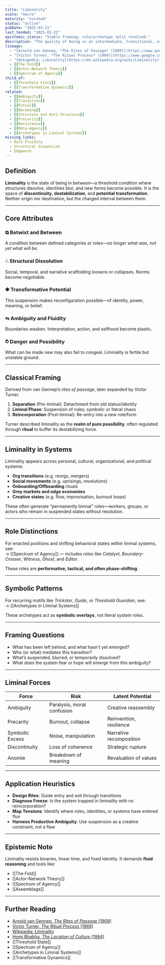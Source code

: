 ```yaml
---
title: "Liminality"
scale: "macro"
maturity: "curated"
status: "active"
pubDate: "2025-03-21"
last_tended: "2025-03-22"
epistemic_status: "Stable framing; role/archetype split resolved."
description: "The quality of being in an intermediate, transitional, or in-between state, often associated with rites of passage, transformation, and threshold experiences."
lineage:
  - "[Arnold van Gennep, *The Rites of Passage* (1909)](https://www.google.com/search?q=Arnold+van+Gennep+Rites+of+Passage+site:books.google.com)"
  - "[Victor Turner, *The Ritual Process* (1969)](https://www.google.com/search?q=Victor+Turner+The+Ritual+Process+site:books.google.com)"
  - "[Wikipedia: Liminality](https://en.wikipedia.org/wiki/Liminality)"
  - [[The Fold]]
  - [[Actor-Network Theory]]
  - [[Spectrum of Agency]]
child_of:
  - [[Threshold State]]
  - [[Transformative Dynamics]]
related:
  - [[Ambiguity]]
  - [[Transition]]
  - [[Ritual]]
  - [[Becoming]]
  - [[Structure and Anti-Structure]]
  - [[Precarity]]
  - [[Resistance]]
  - [[Meta-Agency]]
  - [[Archetypes in Liminal Systems]]
missing_links:
  - Role Fluidity
  - Structural Suspension
  - Edgework
---
```


## Definition

**Liminality** is the state of being *in between*—a threshold condition where structures dissolve, identities blur, and new forms become possible. It is the space of **discontinuity**, **destabilization**, and **potential transformation**. Neither origin nor destination, but the charged interval between them.

---

## Core Attributes

### ⧉ **Betwixt and Between**





A condition between defined categories or roles—*no longer what was, not yet what will be*.




### ∴ **Structural Dissolution**



Social, temporal, and narrative scaffolding loosens or collapses. Norms become negotiable.




### ✱ **Transformative Potential**



This suspension makes reconfiguration possible—of identity, power, meaning, or belief.

### ⇋ **Ambiguity and Fluidity**


Boundaries weaken. Interpretation, action, and selfhood become plastic.

### ⥁ **Danger and Possibility**

What can be made new may also fail to congeal. Liminality is fertile but unstable ground.

---

## Classical Framing

Derived from van Gennep’s *rites of passage*, later expanded by Victor Turner.

1. **Separation** (Pre-liminal): Detachment from old status/identity  
2. **Liminal Phase**: Suspension of rules; symbolic or literal chaos  
3. **Reincorporation** (Post-liminal): Re-entry into a new role/form

Turner described liminality as the **realm of pure possibility**, often regulated through **ritual** to buffer its destabilizing force.

---

## Liminality in Systems

Liminality appears across personal, cultural, organizational, and political systems:

- **Org transitions** (e.g. reorgs, mergers)  
- **Social movements** (e.g. uprisings, revolutions)  
- **Onboarding/Offboarding** rituals  
- **Grey markets and edge economies**  
- **Creative states** (e.g. flow, improvisation, burnout loops)

These often generate “permanently liminal” roles—workers, groups, or actors who remain in suspended states without resolution.

---

## Role Distinctions

For enacted positions and shifting behavioral states within liminal systems, see:  
→ [[Spectrum of Agency]] — includes roles like *Catalyst*, *Boundary-Crosser*, *Witness*, *Ghost*, and *Editor*.

These roles are **performative, tactical, and often phase-shifting**.

---

## Symbolic Patterns

For recurring motifs like *Trickster*, *Guide*, or *Threshold Guardian*, see:  
→ [[Archetypes in Liminal Systems]]

These archetypes act as **symbolic overlays**, not literal system roles.

---

## Framing Questions

- What has been left behind, and what hasn't yet emerged?  
- Who (or what) mediates this transition?  
- What’s suspended, blurred, or temporarily dissolved?  
- What does the system fear or hope will emerge from this ambiguity?

---

## Liminal Forces

| Force           | Risk                        | Latent Potential                  |
|------------------|-----------------------------|------------------------------------|
| Ambiguity         | Paralysis, moral confusion  | Creative reassembly  
| Precarity         | Burnout, collapse            | Reinvention, resilience  
| Symbolic Excess   | Noise, manipulation          | Narrative recomposition  
| Discontinuity     | Loss of coherence            | Strategic rupture  
| Anomie            | Breakdown of meaning         | Revaluation of values


---

## Application Heuristics


- **Design Rites**: Guide entry and exit through transitions  
- **Diagnose Freeze**: Is the system trapped in liminality with no reincorporation?  
- **Map Tensions**: Identify where roles, identities, or systems have entered flux  
- **Harness Productive Ambiguity**: Use suspension as a creative constraint, not a flaw


---

## Epistemic Note

Liminality resists binaries, 
linear time, and fixed identity. It demands **fluid reasoning** and tools like:  

- [[The Fold]]  
- [[Actor-Network Theory]]  
- [[Spectrum of Agency]]  
- [[Assemblage]]


---

## Further Reading

- [Arnold van Gennep, *The Rites of Passage* (1909)](https://www.google.com/search?q=Arnold+van+Gennep+Rites+of+Passage+site:books.google.com)  
- [Victor Turner, *The Ritual
 Process* (1969)](https://www.google.com/search?q=Victor+Turner+The+Ritual+Process+site:books.google.com)  
- [Wikipedia: Liminality](https://en.wikipedia.org/wiki/Liminality)  
- [Homi Bhabha, *The Location of Culture* (1994)](https://www.google.com/search?q=Homi+Bhabha+The+Location+of+Culture+site:books.google.com)  
- [[Threshold State]]  
- [[Spectrum of Agency]]  
- [[Archetypes in Liminal Systems]]  
- [[Transformative Dynamics]]
